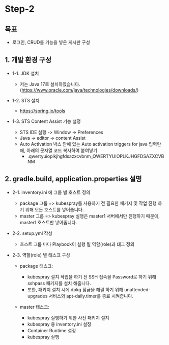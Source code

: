 # Step-2

## 목표 
* 로그인, CRUD를 기능을 넣은 게시판 구성

## 1. 개발 환경 구성

* 1-1. JDK 설치
    * 저는 Java 17로 설치하였습니다. (https://www.oracle.com/java/technologies/downloads/)

* 1-2. STS 설치
    * https://spring.io/tools

* 1-3. STS Content Assist 기능 설정
    * STS IDE 실행 -> Window -> Preferences
    * Java -> editor -> content Assist
    * Auto Activation 박스 안에 있는 Auto activation triggers for java 입력란에, 아래의 문자열 코드 복사하여 붙여넣기
        * .qwertyuioplkjhgfdsazxcvbnm_QWERTYUIOPLKJHGFDSAZXCVBNM

## 2. gradle.build, application.properties 설명

* 2-1. inventory.ini 에 그룹 별 호스트 정의
    * package 그룹 => kubespray를 사용하기 전 필요한 패키지 및 작업 진행 하기 위해 모든 호스트를 넣어줍니다.
    * master 그룹 => kubespray 실행은 master1 서버에서만 진행하기 때문에, master1 호스트만 넣어줍니다.

* 2-2. setup.yml 작성
    * 호스트 그룹 마다 Playbook이 실행 될 역할(role)과 태그 정의

* 2-3. 역할(role) 별 태스크 구성
    * package 태스크:
        * kubespray 설치 작업을 하기 전 SSH 접속을 Password로 하기 위해 sshpass 패키지를 설치 해줍니다.
        * 또한, 패키지 설치 시에 dpkg 잠금을 해결 하기 위해 unattended-upgrades 서비스와 apt-daily.timer를 종료 시켜줍니다.

    * master 태스크:
        * kubespray 실행하기 위한 사전 패키지 설치
        * kubespray 용 inventory.ini 설정
        * Container Runtime 설정
        * kubespray 실행